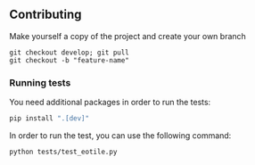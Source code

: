 <!--
Copyright (c) 2021 CS Group.

This file is part of EOTile.
See https://github.com/CS-SI/eotile for further info.

Licensed under the Apache License, Version 2.0 (the "License");
you may not use this file except in compliance with the License.
You may obtain a copy of the License at

    http://www.apache.org/licenses/LICENSE-2.0

Unless required by applicable law or agreed to in writing, software
distributed under the License is distributed on an "AS IS" BASIS,
WITHOUT WARRANTIES OR CONDITIONS OF ANY KIND, either express or implied.
See the License for the specific language governing permissions and
limitations under the License.
-->
## Contributing
Make yourself a copy of the project and create your own branch
```shell script
git checkout develop; git pull
git checkout -b "feature-name"
```
### Running tests

You need additional packages in order to run the tests:
```sh
pip install ".[dev]"
```

In order to run the test, you can use the following command:
```sh
python tests/test_eotile.py
```
